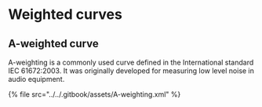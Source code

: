# Weighted curves

## A-weighted curve

A-weighting is a commonly used curve defined in the International standard IEC 61672:2003. It was originally developed for measuring low level noise in audio equipment.

{% file src="../../.gitbook/assets/A-weighting.xml" %}

